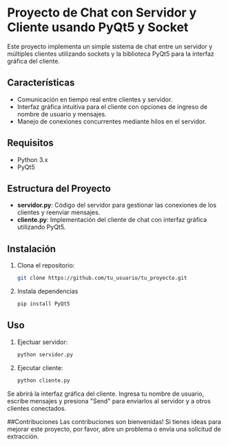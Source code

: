 # Proyecto de Chat con Servidor y Cliente usando PyQt5 y Socket

Este proyecto implementa un simple sistema de chat entre un servidor y múltiples clientes utilizando sockets y la biblioteca PyQt5 para la interfaz gráfica del cliente.

## Características

- Comunicación en tiempo real entre clientes y servidor.
- Interfaz gráfica intuitiva para el cliente con opciones de ingreso de nombre de usuario y mensajes.
- Manejo de conexiones concurrentes mediante hilos en el servidor.

## Requisitos

- Python 3.x
- PyQt5

## Estructura del Proyecto

- **servidor.py**: Código del servidor para gestionar las conexiones de los clientes y reenviar mensajes.
- **cliente.py**: Implementación del cliente de chat con interfaz gráfica utilizando PyQt5.

## Instalación

1. Clona el repositorio:

   ```bash
   git clone https://github.com/tu_usuario/tu_proyecto.git

2. Instala dependencias
   ```bash
   pip install PyQt5

## Uso

1. Ejectuar servidor:
   ```bash
   python servidor.py
   
2. Ejecutar cliente:
      ```bash
   python cliente.py
      
Se abrirá la interfaz gráfica del cliente. Ingresa tu nombre de usuario, escribe mensajes y presiona "Send" para enviarlos al servidor y a otros clientes conectados.

##Contribuciones
Las contribuciones son bienvenidas! Si tienes ideas para mejorar este proyecto, por favor, abre un problema o envía una solicitud de extracción.
